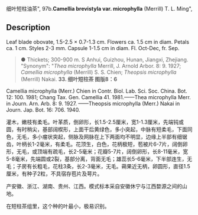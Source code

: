 细叶短柱油茶",
97b.**Camellia brevistyla var. microphylla** (Merrill) T. L. Ming",

## Description
Leaf blade obovate, 1.5-2.5 × 0.7-1.3 cm. Flowers ca. 1.5 cm in diam. Petals ca. 1 cm. Styles 2-3 mm. Capsule 1-1.5 cm in diam. Fl. Oct-Dec, fr. Sep.

> ●  Thickets; 300-900 m. S Anhui, Guizhou, Hunan, Jiangxi, Zhejiang.
  "Synonym": "*Thea microphylla* Merrill, J. Arnold Arbor. 8: 9. 1927; *Camellia microphylla* (Merrill) S. S. Chien; *Theopsis microphylla* (Merrill) Nakai.
**33. 细叶短柱茶 图版8：6**

Camellia microphylla (Merr.) Chien in Contr. Biol. Lab. Sci. Soc. China. Bot. 12: 100. 1981; Chang Tax. Gen. Camellia 41. 1981.——Thea microphylla Merr. in Journ. Arn. Arb. 8: 9. 1927. ——Theopsis microphylla (Merr.) Nakai in Journ. Jap. Bot. 16: 706. 1940.

灌木，嫩枝有柔毛。叶革质，倒卵形，长1.5-2.5厘米，宽1-1.3厘米，先端钝或圆，有时稍尖，基部阔楔形，上面干后黄绿色，多小突起，中脉有短柔毛，下面同色，无毛，多小瘤状突起，侧脉及网脉在上下两面均不明显，边缘上半部有细锯齿，叶柄长1-2毫米，有柔毛。花顶生，白色，花柄极短，苞被片6-7片，阔倒卵形，无毛，或顶端有疏毛，长2-5毫米；花瓣5-7片，阔倒卵形，长8-11毫米，宽5-8毫米，先端圆或2裂，基部分离，背面无毛；雄蕊长5-6毫米，下半部连生，无毛；子房有长粗毛，花柱3条，长2-3毫米，无毛。蒴果近无柄，卵圆形，直径1.5厘米，有种子2粒，不具宿存苞片及萼片。

产安徽、浙江、湖南、贵州、江西。模式标本采自安徽休宁与江西婺源之间的山地。

在短柱茶组里，这个种的叶最小，极易识别。
